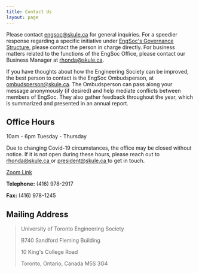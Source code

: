 ```yaml
---
title: Contact Us
layout: page
---
```


Please contact [engsoc@skule.ca](mailto:engsoc@skule.ca) for general inquiries. For a speedier response regarding a specific initiative under [EngSoc's Governance Structure](/about/engsoc), please contact the person in charge directly. For business matters related to the functions of the EngSoc Office, please contact our Business Manager at [rhonda@skule.ca](mailto:rhonda@skule.ca).

If you have thoughts about how the Engineering Society can be improved, the best person to contact is the EngSoc Ombudsperson, at [ombudsperson@skule.ca](mailto:ombudsperson@skule.ca). The Ombudsperson can pass along your message anonymously (if desired) and help mediate conflicts between members of EngSoc. They also gather feedback throughout the year, which is summarized and presented in an annual report.

## Office Hours

10am - 6pm Tuesday - Thursday 

Due to changing Covid-19 circumstances, the office may be closed without notice. If it is not open during these hours, please reach out to [rhonda@skule.ca ](mailto:rhonda@skule.ca) or [president@skule.ca ](mailto:president@skule.ca)to get in touch.
 
<a class="button is-primary" href="https://utoronto.zoom.us/j/82382984574">Zoom Link</a>

**Telephone:** (416) 978-2917

**Fax:** (416) 978-1245

## Mailing Address

> University of Toronto Engineering Society
> 
> B740 Sandford Fleming Building
> 
> 10 King's College Road
> 
> Toronto, Ontario, Canada M5S 3G4